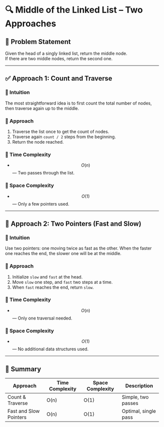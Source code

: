 # 🔍 Middle of the Linked List – Two Approaches

## 📌 Problem Statement
Given the head of a singly linked list, return the middle node.  
If there are two middle nodes, return the second one.

---

## ✅ Approach 1: Count and Traverse

### 🔹 Intuition
The most straightforward idea is to first count the total number of nodes, then traverse again up to the middle.

### 🔹 Approach
1. Traverse the list once to get the count of nodes.
2. Traverse again `count / 2` steps from the beginning.
3. Return the node reached.

### 🔹 Time Complexity
- $$O(n)$$ — Two passes through the list.

### 🔹 Space Complexity
- $$O(1)$$ — Only a few pointers used.

---

## 🚀 Approach 2: Two Pointers (Fast and Slow)

### 🔹 Intuition
Use two pointers: one moving twice as fast as the other. When the faster one reaches the end, the slower one will be at the middle.

### 🔹 Approach
1. Initialize `slow` and `fast` at the head.
2. Move `slow` one step, and `fast` two steps at a time.
3. When `fast` reaches the end, return `slow`.

### 🔹 Time Complexity
- $$O(n)$$ — Only one traversal needed.

### 🔹 Space Complexity
- $$O(1)$$ — No additional data structures used.

---

## 📌 Summary

| Approach              | Time Complexity | Space Complexity | Description                    |
|-----------------------|------------------|-------------------|--------------------------------|
| Count & Traverse      | O(n)             | O(1)              | Simple, two passes             |
| Fast and Slow Pointers| O(n)             | O(1)              | Optimal, single pass           |
